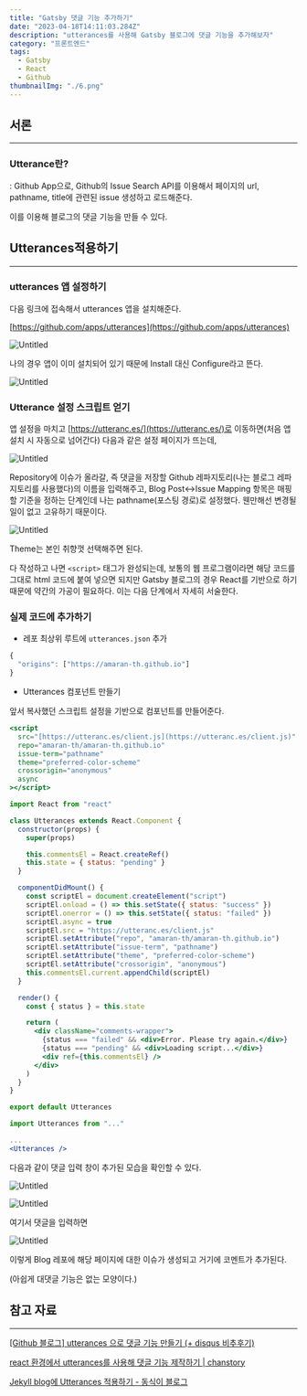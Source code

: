 ```yaml
---
title: "Gatsby 댓글 기능 추가하기"
date: "2023-04-18T14:11:03.284Z"
description: "utterances를 사용해 Gatsby 블로그에 댓글 기능을 추가해보자"
category: "프론트엔드"
tags:
  - Gatsby
  - React
  - Github
thumbnailImg: "./6.png"
---
```


## 서론

---

### Utterance란?

: Github App으로, Github의 Issue Search API를 이용해서 페이지의 url, pathname, title에 관련된 issue 생성하고 로드해준다.

이를 이용해 블로그의 댓글 기능을 만들 수 있다.

## Utterances적용하기

---

### utterances 앱 설정하기

다음 링크에 접속해서 utterances 앱을 설치해준다.

[https://github.com/apps/utterances](https://github.com/apps/utterances)

![Untitled](./1.png)

나의 경우 앱이 이미 설치되어 있기 때문에 Install 대신 Configure라고 뜬다.

![Untitled](2.png)

### Utterance 설정 스크립트 얻기

앱 설정을 마치고 [https://utteranc.es/](https://utteranc.es/)로 이동하면(처음 앱 설치 시 자동으로 넘어간다) 다음과 같은 설정 페이지가 뜨는데,

![Untitled](3.png)

Repository에 이슈가 올라갈, 즉 댓글을 저장할 Github 레파지토리(나는 블로그 레파지토리를 사용했다)의 이름을 입력해주고, Blog Post↔Issue Mapping 항목은 매핑할 기준을 정하는 단계인데 나는 pathname(포스팅 경로)로 설정했다. 웬만해선 변경될 일이 없고 고유하기 때문이다.

![Untitled](4.png)

Theme는 본인 취향껏 선택해주면 된다.

다 작성하고 나면 `<script>` 태그가 완성되는데, 보통의 웹 프로그램이라면 해당 코드를 그대로 html 코드에 붙여 넣으면 되지만 Gatsby 블로그의 경우 React를 기반으로 하기 때문에 약간의 가공이 필요하다. 이는 다음 단계에서 자세히 서술한다.

### 실제 코드에 추가하기

- 레포 최상위 루트에 `utterances.json` 추가

```jsx
{
  "origins": ["https://amaran-th.github.io"]
}
```

- Utterances 컴포넌트 만들기

앞서 복사했던 스크립트 설정을 기반으로 컴포넌트를 만들어준다.

```jsx
<script
  src="[https://utteranc.es/client.js](https://utteranc.es/client.js)"
  repo="amaran-th/amaran-th.github.io"
  issue-term="pathname"
  theme="preferred-color-scheme"
  crossorigin="anonymous"
  async
></script>
```

```jsx
import React from "react"

class Utterances extends React.Component {
  constructor(props) {
    super(props)

    this.commentsEl = React.createRef()
    this.state = { status: "pending" }
  }

  componentDidMount() {
    const scriptEl = document.createElement("script")
    scriptEl.onload = () => this.setState({ status: "success" })
    scriptEl.onerror = () => this.setState({ status: "failed" })
    scriptEl.async = true
    scriptEl.src = "https://utteranc.es/client.js"
    scriptEl.setAttribute("repo", "amaran-th/amaran-th.github.io")
    scriptEl.setAttribute("issue-term", "pathname")
    scriptEl.setAttribute("theme", "preferred-color-scheme")
    scriptEl.setAttribute("crossorigin", "anonymous")
    this.commentsEl.current.appendChild(scriptEl)
  }

  render() {
    const { status } = this.state

    return (
      <div className="comments-wrapper">
        {status === "failed" && <div>Error. Please try again.</div>}
        {status === "pending" && <div>Loading script...</div>}
        <div ref={this.commentsEl} />
      </div>
    )
  }
}

export default Utterances
```

```jsx
import Utterances from "..."

...
<Utterances />
```

다음과 같이 댓글 입력 창이 추가된 모습을 확인할 수 있다.

![Untitled](5.png)

![Untitled](6.png)

여기서 댓글을 입력하면

![Untitled](7.png)

이렇게 Blog 레포에 해당 페이지에 대한 이슈가 생성되고 거기에 코멘트가 추가된다.

(아쉽게 대댓글 기능은 없는 모양이다.)

## 참고 자료

---

[[Github 블로그] utterances 으로 댓글 기능 만들기 (+ disqus 비추후기)](https://ansohxxn.github.io/blog/utterances/)

[react 환경에서 utterances를 사용해 댓글 기능 제작하기 | chanstory](https://www.chanstory.dev/blog/post/20)

[Jekyll blog에 Utterances 적용하기 - 동식이 블로그](https://dongsik93.github.io/til/2019/11/20/til-etc-utterances/)
